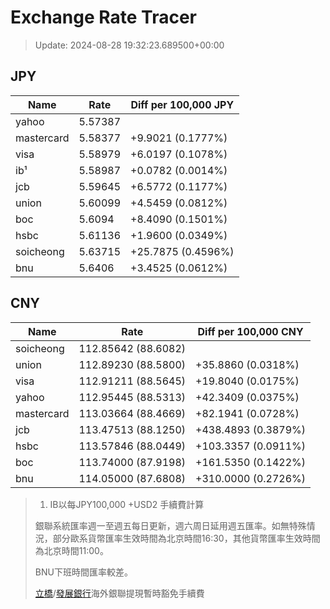# Exchange Rate Tracer

> Update: 2024-08-28 19:32:23.689500+00:00

## JPY

| Name       |    Rate | Diff per 100,000 JPY   |
|------------|---------|------------------------|
| yahoo      | 5.57387 |                        |
| mastercard | 5.58377 | +9.9021 (0.1777%)      |
| visa       | 5.58979 | +6.0197 (0.1078%)      |
| ib¹        | 5.58987 | +0.0782 (0.0014%)      |
| jcb        | 5.59645 | +6.5772 (0.1177%)      |
| union      | 5.60099 | +4.5459 (0.0812%)      |
| boc        | 5.6094  | +8.4090 (0.1501%)      |
| hsbc       | 5.61136 | +1.9600 (0.0349%)      |
| soicheong  | 5.63715 | +25.7875 (0.4596%)     |
| bnu        | 5.6406  | +3.4525 (0.0612%)      |

## CNY

| Name       | Rate                | Diff per 100,000 CNY   |
|------------|---------------------|------------------------|
| soicheong  | 112.85642	(88.6082) |                        |
| union      | 112.89230	(88.5800) | +35.8860 (0.0318%)     |
| visa       | 112.91211	(88.5645) | +19.8040 (0.0175%)     |
| yahoo      | 112.95445	(88.5313) | +42.3409 (0.0375%)     |
| mastercard | 113.03664	(88.4669) | +82.1941 (0.0728%)     |
| jcb        | 113.47513	(88.1250) | +438.4893 (0.3879%)    |
| hsbc       | 113.57846	(88.0449) | +103.3357 (0.0911%)    |
| boc        | 113.74000	(87.9198) | +161.5350 (0.1422%)    |
| bnu        | 114.05000	(87.6808) | +310.0000 (0.2726%)    |


> 1. IB以每JPY100,000 +USD2 手續費計算
>
> 銀聯系統匯率週一至週五每日更新，週六周日延用週五匯率。如無特殊情況，部分歐系貨幣匯率生效時間為北京時間16:30，其他貨幣匯率生效時間為北京時間11:00。
>
> BNU下班時間匯率較差。
>
> [立橋](https://www.wlbank.com.mo/uploads/ueditor/file/20181211/1544536513900230.pdf)/[發展銀行](https://www.mdb.com.mo/Service_Charges_20230728.pdf)海外銀聯提現暫時豁免手續費

